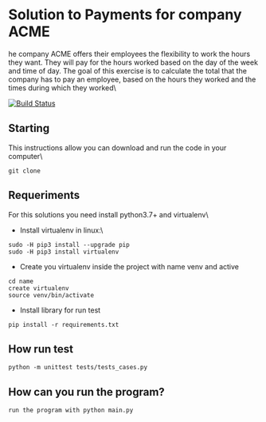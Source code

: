# Solution to Payments for company ACME
he company ACME offers their employees the flexibility to work the hours they want. They will pay for the hours worked based on the day of the week and time of day. The goal of this exercise is to calculate the total that the company has to pay an employee, based on the hours they worked and the times during which they worked\

[![Build Status](https://travis-ci.org/joemccann/dillinger.svg?branch=master)](https://travis-ci.org/joemccann/dillinger)

## Starting
This instructions allow you can download and run the code in your computer\
```
git clone
```
## Requeriments
For this solutions you need install python3.7+ and virtualenv\
- Install virtualenv in linux:\
```
sudo -H pip3 install --upgrade pip
sudo -H pip3 install virtualenv
```
- Create you virtualenv inside the project with name venv and active
```
cd name
create virtualenv 
source venv/bin/activate 
```
- Install library for run test
```
pip install -r requirements.txt
```
## How run test
```
python -m unittest tests/tests_cases.py 
```
## How can you run the program?
```
run the program with python main.py
```


